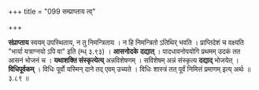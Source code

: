 +++
title = "099 सम्प्राप्ताय त्व्"

+++


[^१८०]:
     M G 1st ed.: satkṛtya

**संप्राप्ताय** स्वयम् उपस्थिताय, न तु निमन्त्रिताय । न हि निमन्त्रितो ऽतिथिर् भवति । प्राप्तिदेशं च वक्ष्यति "भार्या यत्राग्नयो ऽपि वा" इति (म्ध् ३.९३) । **आसनोदके** **दद्यात्** । पादधावनोपयोगि प्रथमम् उदकं तत आसनं भोजनं च । **यथाशक्ति संस्कृत्येत्य्** अन्नविशेषणम् । सविशेषम् अन्नं संस्कृत्य **दद्याद्** भोजयेत् । **विधिपूर्वकम्** । विधिः पूर्वो यस्मिन् दाने तद् एवम् उच्यते । विधिः शास्त्रं तत् पूर्वं निमित्तं प्रमाणम् इत्य् अर्थः ॥ ३.८९ ॥